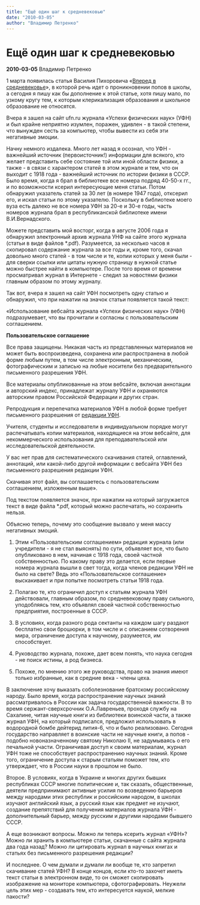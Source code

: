 ```yaml
---
title: "Ещё один шаг к средневековью"
date: "2010-03-05"
author: "Владимир Петренко"
---
```


# Ещё один шаг к средневековью

**2010-03-05** Владимир Петренко

1 марта появилась статья Василия Пихоровича «[Вперед в средневековье](/1996.html)», в которой речь идет о проникновении попов в школы, а сегодня я пишу как бы дополнение к этой статье, хотя пишу мало, по узкому кругу тем, к которым клерикализация образования и школьное образование не относятся.

Вчера я зашел на сайт ufn.ru журнала «Успехи физических наук» (УФН) и был крайне неприятно изумлен, поражен, удивлен - в такой степени, что вынужден сесть за компьютер, чтобы вывести из себя эти негативные эмоции.

Начну немного издалека. Много лет назад я осознал, что УФН - важнейший источник (первоисточник!) информации для всякого, кто желает представить себе состояние той или иной области физики, а также - в связи с характером статей в этом журнале и тем, что он выходит с 1918 года - важнейший источник по истории физики в СССР. Было время, когда я брал в библиотеке все номера подряд 40-50-х гг., и по возможности ксерил интересующие меня статьи. Потом обнаружил указатель статей за 30 лет (в номере 1947 года), отксерил его, и искал статьи по этому указателю. Поскольку в библиотеке моего вуза есть далеко не все номера УФН за 20-е и 30-е годы, часть номеров журнала брал в республиканской библиотеке имени В.И.Вернадского.

Можете представить мой восторг, когда в августе 2006 года я обнаружил электронный архив журнала УНФ на сайте этого журнала (статьи в виде файлов *.pdf). Разумеется, за несколько часов я скопировал содержание журнала за все годы и, кроме того, скачал довольно много статей - в том числе и те, копии которых у меня были - для сверки ссылки или цитаты нужную страницу в нужной статье можно быстрее найти в компьютере. После того время от времени просматривал журнал в Интернете - следил за новостями физики главным образом по этому журналу.

Так вот, вчера я зашел на сайт УФН посмотреть одну статью и обнаружил, что при нажатии на значок статьи появляется такой текст:

«Использование вебсайта журнала «Успехи физических наук» (УФН) подразумевает, что вы прочитали и согласны с пользовательским соглашением.

**Пользовательское соглашение**

Все права защищены. Никакая часть из представленных материалов не может быть воспроизведена, сохранена или распространена в любой форме любым путем, в том числе электронным, механическим, фотографическим и записью на любые носители без предварительного письменного разрешения УФН.

Все материалы опубликованные на этом вебсайте, включая аннотации и авторский индекс, принадлежат журналу УФН и охраняются авторским правом Российской Федерации и других стран.

Репродукция и перепечатка материалов УФН в любой форме требует письменного разрешения от [редакции УФН](https://propaganda-journal.net/ru/geninfo.html).

Учителя, студенты и исследователи в индивидуальном порядке могут распечатывать копии материалов, находящиеся на этом вебсайте, для некоммерческого использования для преподавательской или исследовательской деятельности.

У вас нет прав для систематического скачивания статей, оглавлений, аннотаций, или какой-либо другой информации с вебсайта УФН без письменного разрешения редакции УФН.

Скачивая этот файл, вы соглашаетесь с пользовательским соглашением, изложенным выше».

Под текстом появляется значок, при нажатии на который загружается текст в виде файла *.pdf, который можно распечатать, но сохранить нельзя.

Объясню теперь, почему это сообщение вызвало у меня массу негативных эмоций.

1. Этим «Пользовательским соглашением» редакция журнала (или учредители - я не стал выяснять) по сути, объявляет все, что было опубликовано в нем, начиная с 1918 года, своей частной собственностью. По какому праву это делается, если первые номера журнала вышли в свет тогда, когда членов редакции УФН не было на свете? Ведь это «Пользовательское соглашение» выскакивает и при попытке посмотреть статьи 1918 года.

2. Полагаю те, кто ограничил доступ к статьям журнала УФН действовали, главным образом, по средневековому праву сильного, уподобляясь тем, кто объявлял своей частной собственностью предприятия, построенные в СССР.

3. В условиях, когда разного рода сектанты на каждом шагу раздают бесплатно свои брошюрки, в том числе и с описанием сотворения мира, ограничение доступа к научному, разумеется, им способствует.

4. Руководство журнала, похоже, дает всем понять, что наука сегодня - не поиск истины, а род бизнеса.

5. Похоже, по мнению этого же руководства, право на знания имеют только избранные, как в средние века - члены цеха.

В заключение хочу выказать соболезнование братскому российскому народу. Было время, когда распространение научных знаний рассматривалось в России как задача государственной важности. В то время сержант-сверхсрочник О.А.Лавреньев, проходя службу на Сахалине, читая научные книги из библиотеки воинской части, а также журнал УФН, на который подписался, предложил использовать в водородной бомбе дейтерид лития-6, что и было реализовано. Сегодня государство направляет в воинские части не научные книги, а попов - подобно новоназначенному святому Николаю II, не задумываясь о его печальной участи. Ограничивая доступ к своим материалам, журнал УФН тоже не способствует распространению научных знаний. Кроме того, ограничение доступа к старым статьям поможет тем, кто утверждает, что в России науки в прошлом не было.

Второе. В условиях, когда в Украине и многих других бывших республиках СССР многие политические и, так сказать, общественные, деятели предпринимают активные усилия по возведению барьеров между народами этих республик и российским народом, в школах изучают английский язык, а русский язык как предмет не изучают, создание препятствий для получения материалов журнала УФН - дополнительный барьер, между русским и другими народами бывшего СССР.

А еще возникают вопросы. Можно ли теперь ксерить журнал «УФН»? Можно ли хранить в компьютере статьи, скачанные с сайта журнала два года назад? Можно ли цитировать журнал в научных книгах и статьях без письменного разрешения редакции?

И последнее. О чем думали и думали ли вообще те, кто запретил скачивание статей УФН? В конце концов, если кто-то захочет иметь текст статьи в электронном виде, то он сможет скопировать изображение на мониторе компьютера, сфотографировать. Неужели цель этих мер - создавать тем, кто интересуется наукой, мелкие пакости?